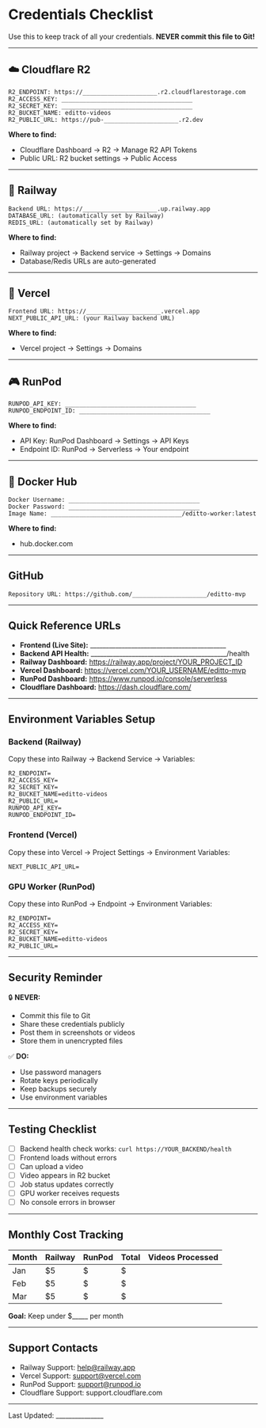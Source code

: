 # Credentials Checklist

Use this to keep track of all your credentials. **NEVER commit this file to Git!**

---

## ☁️ Cloudflare R2

```
R2_ENDPOINT: https://_____________________.r2.cloudflarestorage.com
R2_ACCESS_KEY: _____________________________________
R2_SECRET_KEY: _____________________________________
R2_BUCKET_NAME: editto-videos
R2_PUBLIC_URL: https://pub-_____________________.r2.dev
```

**Where to find:**
- Cloudflare Dashboard → R2 → Manage R2 API Tokens
- Public URL: R2 bucket settings → Public Access

---

## 🚂 Railway

```
Backend URL: https://_____________________.up.railway.app
DATABASE_URL: (automatically set by Railway)
REDIS_URL: (automatically set by Railway)
```

**Where to find:**
- Railway project → Backend service → Settings → Domains
- Database/Redis URLs are auto-generated

---

## 🎨 Vercel

```
Frontend URL: https://_____________________.vercel.app
NEXT_PUBLIC_API_URL: (your Railway backend URL)
```

**Where to find:**
- Vercel project → Settings → Domains

---

## 🎮 RunPod

```
RUNPOD_API_KEY: _____________________________________
RUNPOD_ENDPOINT_ID: _____________________________________
```

**Where to find:**
- API Key: RunPod Dashboard → Settings → API Keys
- Endpoint ID: RunPod → Serverless → Your endpoint

---

## 🐳 Docker Hub

```
Docker Username: _____________________________________
Docker Password: _____________________________________
Image Name: _____________________________________/editto-worker:latest
```

**Where to find:**
- hub.docker.com

---

## GitHub

```
Repository URL: https://github.com/_____________________/editto-mvp
```

---

## Quick Reference URLs

- **Frontend (Live Site):** ___________________________________________
- **Backend API Health:** ___________________________________________/health
- **Railway Dashboard:** https://railway.app/project/YOUR_PROJECT_ID
- **Vercel Dashboard:** https://vercel.com/YOUR_USERNAME/editto-mvp
- **RunPod Dashboard:** https://www.runpod.io/console/serverless
- **Cloudflare Dashboard:** https://dash.cloudflare.com/

---

## Environment Variables Setup

### Backend (Railway)

Copy these into Railway → Backend Service → Variables:

```env
R2_ENDPOINT=
R2_ACCESS_KEY=
R2_SECRET_KEY=
R2_BUCKET_NAME=editto-videos
R2_PUBLIC_URL=
RUNPOD_API_KEY=
RUNPOD_ENDPOINT_ID=
```

### Frontend (Vercel)

Copy these into Vercel → Project Settings → Environment Variables:

```env
NEXT_PUBLIC_API_URL=
```

### GPU Worker (RunPod)

Copy these into RunPod → Endpoint → Environment Variables:

```env
R2_ENDPOINT=
R2_ACCESS_KEY=
R2_SECRET_KEY=
R2_BUCKET_NAME=editto-videos
R2_PUBLIC_URL=
```

---

## Security Reminder

🔒 **NEVER:**
- Commit this file to Git
- Share these credentials publicly
- Post them in screenshots or videos
- Store them in unencrypted files

✅ **DO:**
- Use password managers
- Rotate keys periodically
- Keep backups securely
- Use environment variables

---

## Testing Checklist

- [ ] Backend health check works: `curl https://YOUR_BACKEND/health`
- [ ] Frontend loads without errors
- [ ] Can upload a video
- [ ] Video appears in R2 bucket
- [ ] Job status updates correctly
- [ ] GPU worker receives requests
- [ ] No console errors in browser

---

## Monthly Cost Tracking

| Month | Railway | RunPod | Total | Videos Processed |
|-------|---------|--------|-------|------------------|
| Jan   | $5      | $     | $     |                  |
| Feb   | $5      | $     | $     |                  |
| Mar   | $5      | $     | $     |                  |

**Goal:** Keep under $_____ per month

---

## Support Contacts

- Railway Support: help@railway.app
- Vercel Support: support@vercel.com
- RunPod Support: support@runpod.io
- Cloudflare Support: support.cloudflare.com

---

Last Updated: _______________
